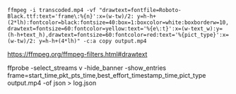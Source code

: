 `ffmpeg -i transcoded.mp4 -vf "drawtext=fontfile=Roboto-Black.ttf:text='frame\:%{n}':x=(w-tw)/2: y=h-h+(2*lh):fontcolor=black:fontsize=40:box=1:boxcolor=white:boxborderw=10,drawtext=fontsize=60:fontcolor=yellow:text='%{e\:t}':x=(w-text_w):y=(h-h+text_h),drawtext=fontsize=60:fontcolor=red:text='%{pict_type}':x=(w-tw)/2: y=h-h+(4*lh)" -c:a copy output.mp4`

https://ffmpeg.org/ffmpeg-filters.html#drawtext


ffprobe -select_streams v -hide_banner -show_entries frame=start_time,pkt_pts_time,best_effort_timestamp_time,pict_type output.mp4 -of json > log.json